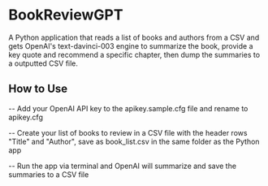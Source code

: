 # BookReviewGPT
A Python application that reads a list of books and authors from a CSV and gets OpenAI's text-davinci-003 engine to summarize the book, provide a key quote and recommend a specific chapter, then dump the summaries to a outputted CSV file.

 ## How to Use
-- Add your OpenAI API key to the apikey.sample.cfg file and rename to apikey.cfg

-- Create your list of books to review in a CSV file with the header rows "Title" and "Author", save as book_list.csv in the same folder as the Python app

-- Run the app via terminal and OpenAI will summarize and save the summaries to a CSV file
